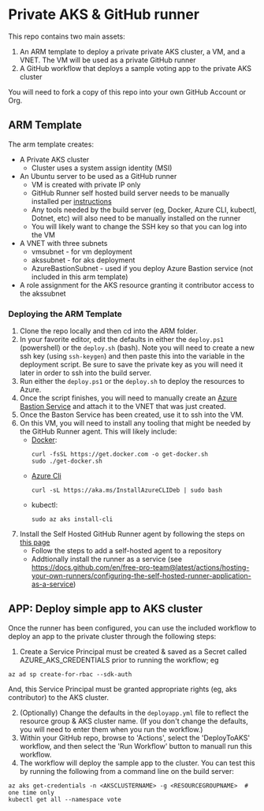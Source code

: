 # Private AKS & GitHub runner

This repo contains two main assets:  
1) An ARM template to deploy a private private AKS cluster, a VM, and a VNET.  The VM will be used as a private GitHub runner
2) A GitHub workflow that deploys a sample voting app to the private AKS cluster

You will need to fork a copy of this repo into your own GitHub Account or Org.

## ARM Template 
The arm template creates:
- A Private AKS cluster
  - Cluster uses a system assign identity (MSI)
- An Ubuntu server to be used as a GitHub runner
  - VM is created with private IP only
  - GitHub Runner self hosted build server needs to be manually installed per [instructions](https://docs.github.com/en/free-pro-team@latest/actions/hosting-your-own-runners/adding-self-hosted-runners)
  - Any tools needed by the build server (eg, Docker, Azure CLI, kubectl, Dotnet, etc) will also need to be manually installed on the runner
  - You will likely want to change the SSH key so that you can log into the VM
- A VNET with three subnets
  - vmsubnet - for vm deployment
  - akssubnet - for aks deployment
  - AzureBastionSubnet - used if you deploy Azure Bastion service (not included in this arm template)
- A role assignment for the AKS resource granting it contributor access to the akssubnet

### Deploying the ARM Template
1. Clone the repo locally and then cd into the ARM folder.
2. In your favorite editor, edit the defaults in either the `deploy.ps1` (powershell) or the `deploy.sh` (bash).  Note you will need to create a new ssh key (using `ssh-keygen`) and then paste this into the variable in the deployment script.  Be sure to save the private key as you will need it later in order to ssh into the build server.
3. Run either the `deploy.ps1` or the `deploy.sh` to deploy the resources to Azure.
4. Once the script finishes, you will need to manually create an [Azure Bastion Service](https://docs.microsoft.com/en-us/azure/bastion/tutorial-create-host-portal) and attach it to the VNET that was just created.
5. Once the Baston Service has been created, use it to ssh into the VM.
6. On this VM, you will need to install any tooling that might be needed by the GitHub Runner agent.  This will likely include:
   - [Docker](https://docs.docker.com/engine/install/ubuntu/#install-using-the-convenience-script):
        ```
        curl -fsSL https://get.docker.com -o get-docker.sh
        sudo ./get-docker.sh
        ```
   - [Azure Cli](https://docs.microsoft.com/en-us/cli/azure/install-azure-cli-apt)
      ```
      curl -sL https://aka.ms/InstallAzureCLIDeb | sudo bash
      ```
   - kubectl:
      ```
      sudo az aks install-cli
      ```
7. Install the Self Hosted GitHub Runner agent by following the steps on [this page](https://docs.github.com/en/free-pro-team@latest/actions/hosting-your-own-runners/adding-self-hosted-runners)
   - Follow the steps to add a self-hosted agent to a repository
   - Addtionally install the runner as a service (see https://docs.github.com/en/free-pro-team@latest/actions/hosting-your-own-runners/configuring-the-self-hosted-runner-application-as-a-service)



## APP:  Deploy simple app to AKS cluster
Once the runner has been configured, you can use the included workflow to deploy an app to the private cluster through the following steps:

1. Create a  Service Principal must be created & saved as a Secret called AZURE_AKS_CREDENTIALS prior to running the workflow; eg
```
az ad sp create-for-rbac --sdk-auth
```
And, this Service Principal must be granted appropriate rights (eg, aks contributor) to the AKS cluster.

2. (Optionally) Change the defaults in the `deployapp.yml` file to reflect the resource group & AKS cluster name.  (If you don't change the defaults, you will need to enter them when you run the workflow.)
3. Within your GitHub repo, browse to 'Actions', select the 'DeployToAKS' workflow, and then select the 'Run Workflow' button to manuall run this workflow.
4. The workflow will deploy the sample app to the cluster.  You can test this by running the following from a command line on the build server:
```
az aks get-credentials -n <AKSCLUSTERNAME> -g <RESOURCEGROUPNAME>  # one time only
kubectl get all --namespace vote
```
